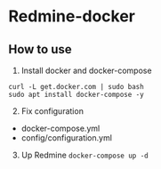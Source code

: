 # Redmine-docker
## How to use
1. Install docker and docker-compose
```
curl -L get.docker.com | sudo bash
sudo apt install docker-compose -y
```
2. Fix configuration
- docker-compose.yml
- config/configuration.yml
3. Up Redmine
`docker-compose up -d`
